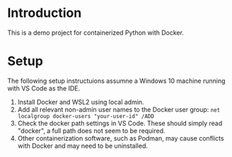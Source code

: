 # Introduction 
This is a demo project for containerized Python with Docker.

# Setup

The following setup instructuions assumne a Windows 10 machine running with VS Code as the IDE.

1.	Install Docker and WSL2 using local admin.
2.	Add all relevant non-admin user names to the Docker user group: ```net localgroup docker-users "your-user-id" /ADD```
3.	Check the docker path settings in VS Code. These should simply read "docker", a full path does not seem to be required.
4.	Other containerization software, such as Podman, may cause conflicts with Docker and may need to be uninstalled.
